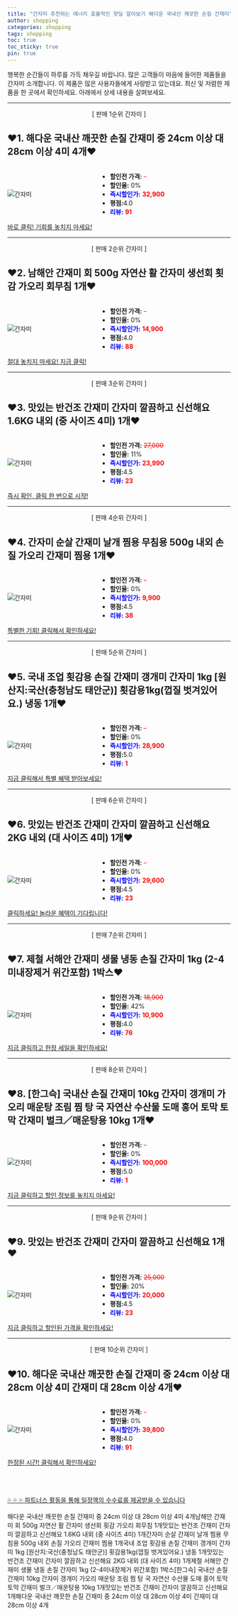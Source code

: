 ```yaml
---
title: "간자미 추천하는 에너지 효율적인 핫딜 알아보기 해다운 국내산 깨끗한 손질 간재미"
author: shopping
categories: shopping
tags: shopping
toc: true
toc_sticky: true
pin: true
---
```

행복한 순간들이 하루를 가득 채우길 바랍니다. 많은 고객들이 마음에 들어한 제품들을 간자미 소개합니다. 이 제품은 많은 사용자들에게 사랑받고 있는데요. 최신 및 저렴한 제품을 한 곳에서 확인하세요. 아래에서 상세 내용을 살펴보세요.

---
<p class="toplist" style="margin: 0 auto; display: block; width: fit-content;">[ 판매 1순위 간자미 ]</p>

<h2><strong>❤️1. 해다운 국내산 깨끗한 손질 간재미 중 24cm 이상 대 28cm 이상 4미 4개❤️</strong></h2>

<div style="display: flex; align-items: center;">
    <div style="flex: 0.4;">
        <img src="https://thumbnail10.coupangcdn.com/thumbnails/remote/230x230ex/image/vendor_inventory/9614/30716265426c998bb70dce9e60095c19619e24dd11c1f73fbca971ee34c8.jpg" alt="간자미" style="max-width: 100%;">
    </div>
    <div style="flex: 0.6; margin-left: 10px;">
        <ul>
            <li><strong>할인전 가격:</strong> <del style="color: red;">-</del></li>
            <li><strong>할인율:</strong> 0%</li>
            <li><span style='color:blue'><strong>즉시할인가:</strong></span> <span style='color:red'><strong>32,900</strong></span></li>
            <li><strong>평점:</strong>4.0</li>
            <li><span style='color:blue'><strong>리뷰:</strong></span> <span style='color:red'><strong>91</strong></span></li>
        </ul>
    </div>
</div>
<div class="center">
    <a href="https://selin100587.github.io?lptag=AF9450613&subid=githubio&pageKey=7450933924&traceid=V0-153&itemId=19397194087&vendorItemId=81503998649" class="myButton">
        바로 클릭! 기회를 놓치지 마세요!
    </a>
</div>


---
<p class="toplist" style="margin: 0 auto; display: block; width: fit-content;">[ 판매 2순위 간자미 ]</p>

<h2><strong>❤️2. 남해안 간재미 회 500g 자연산 활 간자미 생선회 횟감 가오리 회무침 1개❤️</strong></h2>

<div style="display: flex; align-items: center;">
    <div style="flex: 0.4;">
        <img src="https://thumbnail7.coupangcdn.com/thumbnails/remote/230x230ex/image/vendor_inventory/509b/3344eea2d9f403bcd8479d3e84a1df05d6391bb6e10218a3914db68f6a42.jpg" alt="간자미" style="max-width: 100%;">
    </div>
    <div style="flex: 0.6; margin-left: 10px;">
        <ul>
            <li><strong>할인전 가격:</strong> <del style="color: red;">-</del></li>
            <li><strong>할인율:</strong> 0%</li>
            <li><span style='color:blue'><strong>즉시할인가:</strong></span> <span style='color:red'><strong>14,900</strong></span></li>
            <li><strong>평점:</strong>4.0</li>
            <li><span style='color:blue'><strong>리뷰:</strong></span> <span style='color:red'><strong>88</strong></span></li>
        </ul>
    </div>
</div>
<div class="center">
    <a href="https://selin100587.github.io?lptag=AF9450613&subid=githubio&pageKey=7444849818&traceid=V0-153&itemId=19368082332&vendorItemId=70570512838" class="myButton">
        절대 놓치지 마세요! 지금 클릭!
    </a>
</div>


---
<p class="toplist" style="margin: 0 auto; display: block; width: fit-content;">[ 판매 3순위 간자미 ]</p>

<h2><strong>❤️3. 맛있는 반건조 간재미 간자미 깔끔하고 신선해요 1.6KG 내외 (중 사이즈 4미) 1개❤️</strong></h2>

<div style="display: flex; align-items: center;">
    <div style="flex: 0.4;">
        <img src="https://thumbnail9.coupangcdn.com/thumbnails/remote/230x230ex/image/vendor_inventory/bef5/b9d45610dec6b33f3cee41c4643fb4947b6ae32e6ea4373bfe384453be50.jpg" alt="간자미" style="max-width: 100%;">
    </div>
    <div style="flex: 0.6; margin-left: 10px;">
        <ul>
            <li><strong>할인전 가격:</strong> <del style="color: red;">27,000</del></li>
            <li><strong>할인율:</strong> 11%</li>
            <li><span style='color:blue'><strong>즉시할인가:</strong></span> <span style='color:red'><strong>23,990</strong></span></li>
            <li><strong>평점:</strong>4.5</li>
            <li><span style='color:blue'><strong>리뷰:</strong></span> <span style='color:red'><strong>23</strong></span></li>
        </ul>
    </div>
</div>
<div class="center">
    <a href="https://selin100587.github.io?lptag=AF9450613&subid=githubio&pageKey=6598630617&traceid=V0-153&itemId=14917794415&vendorItemId=82154971513" class="myButton">
        즉시 확인, 클릭 한 번으로 시작!
    </a>
</div>


---
<p class="toplist" style="margin: 0 auto; display: block; width: fit-content;">[ 판매 4순위 간자미 ]</p>

<h2><strong>❤️4. 간자미 순살 간재미 날개 찜용 무침용 500g 내외 손질 가오리 간재미 찜용 1개❤️</strong></h2>

<div style="display: flex; align-items: center;">
    <div style="flex: 0.4;">
        <img src="https://thumbnail6.coupangcdn.com/thumbnails/remote/230x230ex/image/vendor_inventory/03aa/0459b03b191649cf1cb4481375f7d325286de841c4f05d3756773e7f072e.jpg" alt="간자미" style="max-width: 100%;">
    </div>
    <div style="flex: 0.6; margin-left: 10px;">
        <ul>
            <li><strong>할인전 가격:</strong> <del style="color: red;">-</del></li>
            <li><strong>할인율:</strong> 0%</li>
            <li><span style='color:blue'><strong>즉시할인가:</strong></span> <span style='color:red'><strong>9,900</strong></span></li>
            <li><strong>평점:</strong>4.5</li>
            <li><span style='color:blue'><strong>리뷰:</strong></span> <span style='color:red'><strong>38</strong></span></li>
        </ul>
    </div>
</div>
<div class="center">
    <a href="https://selin100587.github.io?lptag=AF9450613&subid=githubio&pageKey=7092809728&traceid=V0-153&itemId=17681011299&vendorItemId=84846243976" class="myButton">
        특별한 기회! 클릭해서 확인하세요!
    </a>
</div>


---
<p class="toplist" style="margin: 0 auto; display: block; width: fit-content;">[ 판매 5순위 간자미 ]</p>

<h2><strong>❤️5. 국내 조업 횟감용 손질 간재미 갱개미 간자미 1kg [원산지:국산(충청남도 태안군)] 횟감용1kg(껍질 벗겨있어요.) 냉동 1개❤️</strong></h2>

<div style="display: flex; align-items: center;">
    <div style="flex: 0.4;">
        <img src="https://thumbnail7.coupangcdn.com/thumbnails/remote/230x230ex/image/vendor_inventory/2e2c/b871ae4502ffc8a0730bb365574fd9fbc8cdbc121a83fc3bd921cd890a06.jpeg" alt="간자미" style="max-width: 100%;">
    </div>
    <div style="flex: 0.6; margin-left: 10px;">
        <ul>
            <li><strong>할인전 가격:</strong> <del style="color: red;">-</del></li>
            <li><strong>할인율:</strong> 0%</li>
            <li><span style='color:blue'><strong>즉시할인가:</strong></span> <span style='color:red'><strong>28,900</strong></span></li>
            <li><strong>평점:</strong>5.0</li>
            <li><span style='color:blue'><strong>리뷰:</strong></span> <span style='color:red'><strong>1</strong></span></li>
        </ul>
    </div>
</div>
<div class="center">
    <a href="https://selin100587.github.io?lptag=AF9450613&subid=githubio&pageKey=7955664268&traceid=V0-153&itemId=21979803938&vendorItemId=89027468324" class="myButton">
        지금 클릭해서 특별 혜택 받아보세요!
    </a>
</div>


---
<p class="toplist" style="margin: 0 auto; display: block; width: fit-content;">[ 판매 6순위 간자미 ]</p>

<h2><strong>❤️6. 맛있는 반건조 간재미 간자미 깔끔하고 신선해요 2KG 내외 (대 사이즈 4미) 1개❤️</strong></h2>

<div style="display: flex; align-items: center;">
    <div style="flex: 0.4;">
        <img src="https://thumbnail9.coupangcdn.com/thumbnails/remote/230x230ex/image/vendor_inventory/bef5/b9d45610dec6b33f3cee41c4643fb4947b6ae32e6ea4373bfe384453be50.jpg" alt="간자미" style="max-width: 100%;">
    </div>
    <div style="flex: 0.6; margin-left: 10px;">
        <ul>
            <li><strong>할인전 가격:</strong> <del style="color: red;">-</del></li>
            <li><strong>할인율:</strong> 0%</li>
            <li><span style='color:blue'><strong>즉시할인가:</strong></span> <span style='color:red'><strong>29,600</strong></span></li>
            <li><strong>평점:</strong>4.5</li>
            <li><span style='color:blue'><strong>리뷰:</strong></span> <span style='color:red'><strong>23</strong></span></li>
        </ul>
    </div>
</div>
<div class="center">
    <a href="https://selin100587.github.io?lptag=AF9450613&subid=githubio&pageKey=6598630617&traceid=V0-153&itemId=14917794417&vendorItemId=82154971525" class="myButton">
        클릭하세요! 놀라운 혜택이 기다립니다!
    </a>
</div>


---
<p class="toplist" style="margin: 0 auto; display: block; width: fit-content;">[ 판매 7순위 간자미 ]</p>

<h2><strong>❤️7. 제철 서해안 간재미 생물 냉동 손질 간자미 1kg (2-4미내장제거 위간포함) 1박스❤️</strong></h2>

<div style="display: flex; align-items: center;">
    <div style="flex: 0.4;">
        <img src="https://thumbnail7.coupangcdn.com/thumbnails/remote/230x230ex/image/vendor_inventory/302a/663dde6be142e1536bf91283f206dbecf7054a24a3d1dabeb88885ef2b21.jpg" alt="간자미" style="max-width: 100%;">
    </div>
    <div style="flex: 0.6; margin-left: 10px;">
        <ul>
            <li><strong>할인전 가격:</strong> <del style="color: red;">18,900</del></li>
            <li><strong>할인율:</strong> 42%</li>
            <li><span style='color:blue'><strong>즉시할인가:</strong></span> <span style='color:red'><strong>10,900</strong></span></li>
            <li><strong>평점:</strong>4.0</li>
            <li><span style='color:blue'><strong>리뷰:</strong></span> <span style='color:red'><strong>76</strong></span></li>
        </ul>
    </div>
</div>
<div class="center">
    <a href="https://selin100587.github.io?lptag=AF9450613&subid=githubio&pageKey=6590394787&traceid=V0-153&itemId=14869242405&vendorItemId=82108286368" class="myButton">
        지금 클릭하고 한정 세일을 확인하세요!
    </a>
</div>


---
<p class="toplist" style="margin: 0 auto; display: block; width: fit-content;">[ 판매 8순위 간자미 ]</p>

<h2><strong>❤️8. [한그슥] 국내산 손질 간재미 10kg 간자미 갱개미 가오리 매운탕 조림 찜 탕 국 자연산 수산물 도매 홍어 토막 토막 간재미 벌크／매운탕용 10kg 1개❤️</strong></h2>

<div style="display: flex; align-items: center;">
    <div style="flex: 0.4;">
        <img src="https://thumbnail7.coupangcdn.com/thumbnails/remote/230x230ex/image/vendor_inventory/5b7a/c8863e7a390f91ab2b2661fc896c324a684f67f536ab6d57fe5aac22125a.jpg" alt="간자미" style="max-width: 100%;">
    </div>
    <div style="flex: 0.6; margin-left: 10px;">
        <ul>
            <li><strong>할인전 가격:</strong> <del style="color: red;">-</del></li>
            <li><strong>할인율:</strong> 0%</li>
            <li><span style='color:blue'><strong>즉시할인가:</strong></span> <span style='color:red'><strong>100,000</strong></span></li>
            <li><strong>평점:</strong>5.0</li>
            <li><span style='color:blue'><strong>리뷰:</strong></span> <span style='color:red'><strong>1</strong></span></li>
        </ul>
    </div>
</div>
<div class="center">
    <a href="https://selin100587.github.io?lptag=AF9450613&subid=githubio&pageKey=7784337502&traceid=V0-153&itemId=21045589692&vendorItemId=88108199478" class="myButton">
        지금 클릭하고 할인 정보를 놓치지 마세요!
    </a>
</div>


---
<p class="toplist" style="margin: 0 auto; display: block; width: fit-content;">[ 판매 9순위 간자미 ]</p>

<h2><strong>❤️9. 맛있는 반건조 간재미 간자미 깔끔하고 신선해요 1개❤️</strong></h2>

<div style="display: flex; align-items: center;">
    <div style="flex: 0.4;">
        <img src="https://thumbnail9.coupangcdn.com/thumbnails/remote/230x230ex/image/vendor_inventory/bef5/b9d45610dec6b33f3cee41c4643fb4947b6ae32e6ea4373bfe384453be50.jpg" alt="간자미" style="max-width: 100%;">
    </div>
    <div style="flex: 0.6; margin-left: 10px;">
        <ul>
            <li><strong>할인전 가격:</strong> <del style="color: red;">25,000</del></li>
            <li><strong>할인율:</strong> 20%</li>
            <li><span style='color:blue'><strong>즉시할인가:</strong></span> <span style='color:red'><strong>20,000</strong></span></li>
            <li><strong>평점:</strong>4.5</li>
            <li><span style='color:blue'><strong>리뷰:</strong></span> <span style='color:red'><strong>23</strong></span></li>
        </ul>
    </div>
</div>
<div class="center">
    <a href="https://selin100587.github.io?lptag=AF9450613&subid=githubio&pageKey=6598630617&traceid=V0-153&itemId=18706858120&vendorItemId=85840164204" class="myButton">
        지금 클릭하고 할인된 가격을 확인하세요!
    </a>
</div>


---
<p class="toplist" style="margin: 0 auto; display: block; width: fit-content;">[ 판매 10순위 간자미 ]</p>

<h2><strong>❤️10. 해다운 국내산 깨끗한 손질 간재미 중 24cm 이상 대 28cm 이상 4미 간재미 대 28cm 이상 4개❤️</strong></h2>

<div style="display: flex; align-items: center;">
    <div style="flex: 0.4;">
        <img src="https://thumbnail10.coupangcdn.com/thumbnails/remote/230x230ex/image/vendor_inventory/9614/30716265426c998bb70dce9e60095c19619e24dd11c1f73fbca971ee34c8.jpg" alt="간자미" style="max-width: 100%;">
    </div>
    <div style="flex: 0.6; margin-left: 10px;">
        <ul>
            <li><strong>할인전 가격:</strong> <del style="color: red;">-</del></li>
            <li><strong>할인율:</strong> 0%</li>
            <li><span style='color:blue'><strong>즉시할인가:</strong></span> <span style='color:red'><strong>39,800</strong></span></li>
            <li><strong>평점:</strong>4.0</li>
            <li><span style='color:blue'><strong>리뷰:</strong></span> <span style='color:red'><strong>91</strong></span></li>
        </ul>
    </div>
</div>
<div class="center">
    <a href="https://selin100587.github.io?lptag=AF9450613&subid=githubio&pageKey=7450933924&traceid=V0-153&itemId=19397194088&vendorItemId=81503998643" class="myButton">
        한정된 시간! 클릭해서 확인하세요!
    </a>
</div>

<br><br><br>[💦 💦 💦 파트너스 활동을 통해 일정액의 수수료를 제공받을 수 있습니다](https://link.coupang.com/a/bcpT2c)<br><br>해다운 국내산 깨끗한 손질 간재미 중 24cm 이상 대 28cm 이상 4미 4개남해안 간재미 회 500g 자연산 활 간자미 생선회 횟감 가오리 회무침 1개맛있는 반건조 간재미 간자미 깔끔하고 신선해요 1.6KG 내외 (중 사이즈 4미) 1개간자미 순살 간재미 날개 찜용 무침용 500g 내외 손질 가오리 간재미 찜용 1개국내 조업 횟감용 손질 간재미 갱개미 간자미 1kg [원산지:국산(충청남도 태안군)] 횟감용1kg(껍질 벗겨있어요.) 냉동 1개맛있는 반건조 간재미 간자미 깔끔하고 신선해요 2KG 내외 (대 사이즈 4미) 1개제철 서해안 간재미 생물 냉동 손질 간자미 1kg (2-4미내장제거 위간포함) 1박스[한그슥] 국내산 손질 간재미 10kg 간자미 갱개미 가오리 매운탕 조림 찜 탕 국 자연산 수산물 도매 홍어 토막 토막 간재미 벌크／매운탕용 10kg 1개맛있는 반건조 간재미 간자미 깔끔하고 신선해요 1개해다운 국내산 깨끗한 손질 간재미 중 24cm 이상 대 28cm 이상 4미 간재미 대 28cm 이상 4개